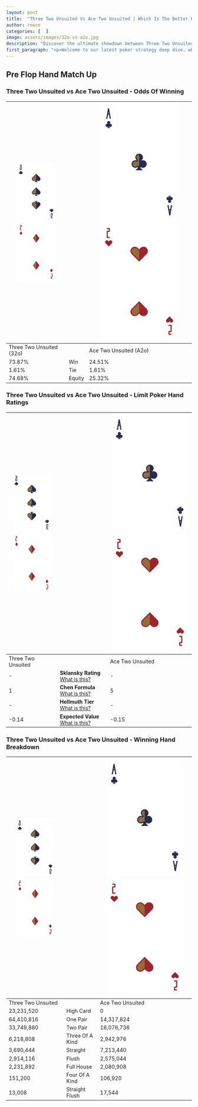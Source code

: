 ```yaml
---
layout: post
title:  "Three Two Unsuited Vs Ace Two Unsuited | Which Is The Better Hand In Poker? A Complete Guide"
author: reece
categories: [  ]
image: assets/images/32o-vs-a2o.jpg
description: "Discover the ultimate showdown between Three Two Unsuited and Ace Two Unsuited in poker! Uncover the odds, strategies, and scenarios where one hand triumphs over the other. Get ready to up your poker game with this thrilling analysis."
first_paragraph: "<p>Welcome to our latest poker strategy deep dive, where we're pitting two distinct hands against each other in a high-stakes showdown: Three Two Unsuited vs Ace Two Unsuited.</p><p>In the dynamic world of poker, every decision counts, and knowing which hand holds the upper hand is key to your success at the table.</p><p>In this article, we'll dissect these two hands, explore the scenarios where one dominates the other, and equip you with the knowledge to make strategic choices that can tip the odds in your favor.</p><p>Get ready to unravel the intriguing dynamics of these poker hands and elevate your game to new heights.</p>"
---
```




[comment]: # (sp0)

## Pre Flop Hand Match Up

<div class="table hand-ratings" markdown="1"> 



### Three Two Unsuited vs Ace Two Unsuited - Odds Of Winning


    
| ![image info](assets/images/hand1/3.png) ![image info](assets/images/hand1/2o.png) |  | ![image info](assets/images/hand2/A.png) ![image info](assets/images/hand2/2o.png) |
| -------- | -------- | -------- |
| Three Two Unsuited (32o) |  | Ace Two Unsuited (A2o) |
| 73.87% | Win | 24.51% |
| 1.61% | Tie | 1.61% |
| 74.68% | Equity | 25.32% |




[comment]: # (sp1)



### Three Two Unsuited vs Ace Two Unsuited - Limit Poker Hand Ratings


    
| ![image info](assets/images/hand1/3.png) ![image info](assets/images/hand1/2o.png) |  | ![image info](assets/images/hand2/A.png) ![image info](assets/images/hand2/2o.png) |
| -------- | -------- | -------- |
| Three Two Unsuited |  | Ace Two Unsuited |
| - | **Sklansky Rating** [What is this?](/sklansky-rating-explained) | - |
| 1 | **Chen Formula** [What is this?](/chen-formula-explained) | 5 |
| - | **Hellmuth Tier** [What is this?](/Hellmuth-tier-explained) | - |
| -0.14 | **Expected Value** [What is this?](/expected-value-explained) | -0.15 |




[comment]: # (sp2)



### Three Two Unsuited vs Ace Two Unsuited - Winning Hand Breakdown


    
| ![image info](assets/images/hand1/3.png) ![image info](assets/images/hand1/2o.png) |  | ![image info](assets/images/hand2/A.png) ![image info](assets/images/hand2/2o.png) |
| -------- | -------- | -------- |
| Three Two Unsuited |  | Ace Two Unsuited |
| 23,231,520 | High Card | 0 |
| 64,410,816 | One Pair | 14,317,824 |
| 33,749,880 | Two Pair | 16,076,736 |
| 6,218,808 | Three Of A Kind | 2,942,976 |
| 3,690,444 | Straight | 7,213,440 |
| 2,914,116 | Flush | 2,575,044 |
| 2,231,892 | Full House | 2,080,908 |
| 151,200 | Four Of A Kind | 106,920 |
| 13,008 | Straight Flush | 17,544 |




[comment]: # (sp3)



</div>

[comment]: # (sp4)



[comment]: # (sp5)

